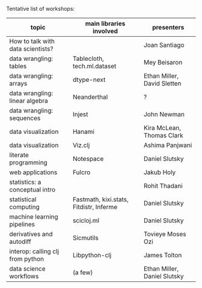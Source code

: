 Tentative list of workshops:

| topic                             | main libraries involved                 | presenters                   |
|-----------------------------------|-----------------------------------------|------------------------------|
| How to talk with data scientists? |                                         | Joan Santiago                |
| data wrangling: tables            | Tablecloth, tech.ml.dataset             | Mey Beisaron                 |
| data wrangling: arrays            | dtype-next                              | Ethan Miller, David Sletten  |
| data wrangling: linear algebra    | Neanderthal                             | ?                            |
| data wrangling: sequences         | Injest                                  | John Newman                  |
| data visualization                | Hanami                                  | Kira McLean, Thomas Clark    |
| data visualization                | Viz.clj                                 | Ashima Panjwani              |
| literate programming              | Notespace                               | Daniel Slutsky               |
| web applications                  | Fulcro                                  | Jakub Holy                   |
| statistics: a conceptual intro    |                                         | Rohit Thadani                |
| statistical computing             | Fastmath, kixi.stats, Fitdistr, Inferme | Daniel Slutsky               |
| machine learning pipelines        | scicloj.ml                              | Daniel Slutsky               |
| derivatives and autodiff          | Sicmutils                               | Tovieye Moses Ozi            |
| interop: calling clj from python  | Libpython-clj                           | James Tolton                 |
| data science workflows            | (a few)                                 | Ethan Miller, Daniel Slutsky |
